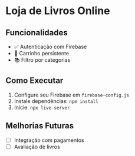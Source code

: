 # Loja de Livros Online

## Funcionalidades
- ✅ Autenticação com Firebase
- 🛒 Carrinho persistente
- 📚 Filtro por categorias

## Como Executar
1. Configure seu Firebase em `firebase-config.js`
2. Instale dependências: `npm install`
3. Inicie: `npx live-server`

## Melhorias Futuras
- [ ] Integração com pagamentos
- [ ] Avaliação de livros
